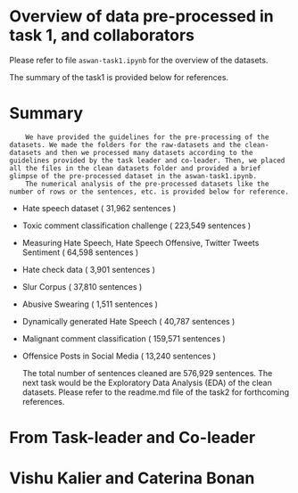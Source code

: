 # Overview of data pre-processed in task 1, and collaborators

Please refer to file `aswan-task1.ipynb` for the overview of the datasets.

The summary of the task1 is provided below for references.

# Summary
        We have provided the guidelines for the pre-processing of the datasets. We made the folders for the raw-datasets and the clean-datasets and then we processed many datasets according to the guidelines provided by the task leader and co-leader. Then, we placed all the files in the clean datasets folder and provided a brief glimpse of the pre-processed dataset in the aswan-task1.ipynb.
        The numerical analysis of the pre-processed datasets like the number of rows or the sentences, etc. is provided below for reference.

- Hate speech dataset ( 31,962 sentences )

- Toxic comment classification challenge ( 223,549 sentences )

- Measuring Hate Speech, Hate Speech Offensive, Twitter Tweets Sentiment ( 64,598 sentences )

- Hate check data ( 3,901 sentences )

- Slur Corpus ( 37,810 sentences )

- Abusive Swearing ( 1,511 sentences )

- Dynamically generated Hate Speech ( 40,787 sentences )

- Malignant comment classification ( 159,571 sentences )

- Offensice Posts in Social Media ( 13,240 sentences )

    The total number of sentences cleaned are 576,929 sentences. The next task would be the Exploratory Data Analysis (EDA) of the clean datasets. Please refer to the readme.md file of the task2 for forthcoming references.


# From Task-leader and Co-leader
# Vishu Kalier and Caterina Bonan
